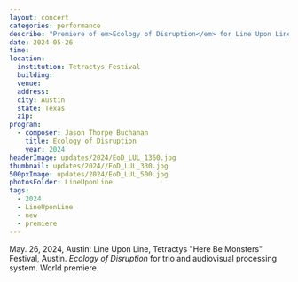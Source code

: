 ```yaml
---
layout: concert
categories: performance
describe: "Premiere of em>Ecology of Disruption</em> for Line Upon Line, commissioned by Tetractys New Music's <em>"Here Be Monsters"</em> Festival, Austin."
date: 2024-05-26
time:
location:
  institution: Tetractys Festival
  building:
  venue: 
  address:
  city: Austin
  state: Texas
  zip:
program:
  - composer: Jason Thorpe Buchanan
    title: Ecology of Disruption
    year: 2024
headerImage: updates/2024/EoD_LUL_1360.jpg
thumbnail: updates/2024//EoD_LUL_330.jpg
500pxImage: updates/2024/EoD_LUL_500.jpg
photosFolder: LineUponLine
tags:
  - 2024
  - LineUponLine
  - new
  - premiere
---
```


May. 26, 2024, Austin: Line Upon Line, Tetractys "Here Be Monsters" Festival, Austin. <em>Ecology of Disruption</em> for trio and audiovisual processing system. World premiere.
